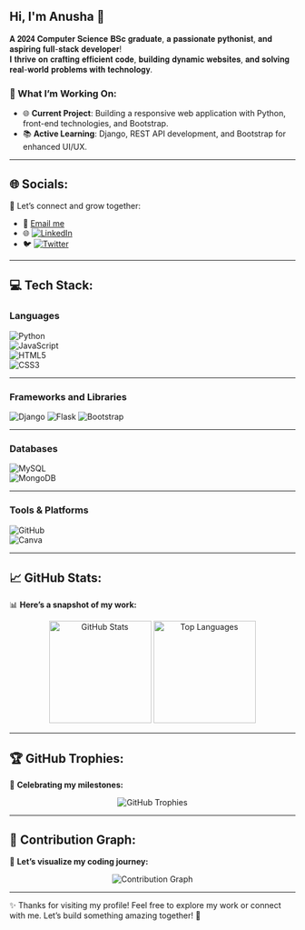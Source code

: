## Hi, I'm Anusha 👋  

𝐀 𝟐𝟎𝟐𝟒 𝐂𝐨𝐦𝐩𝐮𝐭𝐞𝐫 𝐒𝐜𝐢𝐞𝐧𝐜𝐞 𝐁𝐒𝐜 𝐠𝐫𝐚𝐝𝐮𝐚𝐭𝐞, 𝐚 𝐩𝐚𝐬𝐬𝐢𝐨𝐧𝐚𝐭𝐞 𝐩𝐲𝐭𝐡𝐨𝐧𝐢𝐬𝐭, 𝐚𝐧𝐝 𝐚𝐬𝐩𝐢𝐫𝐢𝐧𝐠 𝐟𝐮𝐥𝐥-𝐬𝐭𝐚𝐜𝐤 𝐝𝐞𝐯𝐞𝐥𝐨𝐩𝐞𝐫!  
𝐈 𝐭𝐡𝐫𝐢𝐯𝐞 𝐨𝐧 𝐜𝐫𝐚𝐟𝐭𝐢𝐧𝐠 𝐞𝐟𝐟𝐢𝐜𝐢𝐞𝐧𝐭 𝐜𝐨𝐝𝐞, 𝐛𝐮𝐢𝐥𝐝𝐢𝐧𝐠 𝐝𝐲𝐧𝐚𝐦𝐢𝐜 𝐰𝐞𝐛𝐬𝐢𝐭𝐞𝐬, 𝐚𝐧𝐝 𝐬𝐨𝐥𝐯𝐢𝐧𝐠 𝐫𝐞𝐚𝐥-𝐰𝐨𝐫𝐥𝐝 𝐩𝐫𝐨𝐛𝐥𝐞𝐦𝐬 𝐰𝐢𝐭𝐡 𝐭𝐞𝐜𝐡𝐧𝐨𝐥𝐨𝐠𝐲.


### 🔭 What I’m Working On:
- 🌐 **Current Project**: Building a responsive web application with Python, front-end technologies, and Bootstrap.  
- 📚 **Active Learning**: Django, REST API development, and Bootstrap for enhanced UI/UX.  

---

## 🌐 Socials:
🌟 Let’s connect and grow together:  
- 📧   [Email me](mailto:anushaganeshan06@gmail.com)  
- 🌐   [![LinkedIn](https://img.shields.io/badge/LinkedIn-%230077B5.svg?logo=linkedin&logoColor=white)](https://www.linkedin.com/in/anusha-ganeshan123)  
- 🐦   [![Twitter](https://img.shields.io/badge/Twitter-%231DA1F2.svg?logo=twitter&logoColor=white)](https://x.com/AnushaG1802)  

---

## 💻 Tech Stack:

### **Languages**  
![Python](https://img.shields.io/badge/python-3670A0?style=for-the-badge&logo=python&logoColor=ffdd54)  
![JavaScript](https://img.shields.io/badge/javascript-%23323330.svg?style=for-the-badge&logo=javascript&logoColor=%23F7DF1E)  
![HTML5](https://img.shields.io/badge/html5-%23E34F26.svg?style=for-the-badge&logo=html5&logoColor=white)  
![CSS3](https://img.shields.io/badge/css3-%231572B6.svg?style=for-the-badge&logo=css3&logoColor=white)  

---

### **Frameworks and Libraries**  
![Django](https://img.shields.io/badge/django-%23092E20.svg?style=for-the-badge&logo=django&logoColor=white)  ![Flask](https://img.shields.io/badge/flask-%23000.svg?style=for-the-badge&logo=flask&logoColor=white)  ![Bootstrap](https://img.shields.io/badge/Bootstrap-%23563D7C.svg?style=for-the-badge&logo=bootstrap&logoColor=white)  

---

### **Databases**  
![MySQL](https://img.shields.io/badge/mysql-4479A1.svg?style=for-the-badge&logo=mysql&logoColor=white)  
![MongoDB](https://img.shields.io/badge/MongoDB-%234ea94b.svg?style=for-the-badge&logo=mongodb&logoColor=white)  

---

### **Tools & Platforms**  
![GitHub](https://img.shields.io/badge/github-%23121011.svg?style=for-the-badge&logo=github&logoColor=white)  
![Canva](https://img.shields.io/badge/Canva-%2300C4CC.svg?style=for-the-badge&logo=Canva&logoColor=white)  

---

## 📈 GitHub Stats:
📊 **Here’s a snapshot of my work:**  
<div align="center">  
  <img src="https://github-readme-stats.vercel.app/api?username=AnushaGaneshan06&show_icons=true&theme=radical" alt="GitHub Stats" height="180px" />  
  <img src="https://github-readme-stats.vercel.app/api/top-langs/?username=AnushaGaneshan06&theme=radical&hide_border=false&include_all_commits=true&count_private=false&layout=compact" alt="Top Languages" height="180px" />  
</div>  

---

## 🏆 GitHub Trophies:
🏅 **Celebrating my milestones:**  
<div align="center">  
  <img src="https://github-profile-trophy.vercel.app/?username=AnushaGaneshan06&theme=radical&no-frame=false&no-bg=false&margin-w=4" alt="GitHub Trophies" />  
</div>  

---

## 🚀 Contribution Graph:
🌟 **Let’s visualize my coding journey:**  
<div align="center">  
  <img src="https://activity-graph.herokuapp.com/graph?username=AnushaGaneshan06&bg_color=1e1e2f&color=50fa7b&line=ff79c6&point=ffffff&area=true&hide_border=true" alt="Contribution Graph" />  
</div>  

---

✨ Thanks for visiting my profile! Feel free to explore my work or connect with me. Let’s build something amazing together! 🚀  
